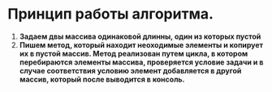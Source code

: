 # Принцип работы алгоритма.

1. **Задаем двы массива одинаковой длинны, один из которых пустой**
2. **Пишем метод, который находит неоходимые элементы и копирует их в пустой массив. Метод реализован путем цикла, в котором перебираются элементы массива, проверяется условие задачи и в случае соответствия условию элемент добавляется в другой массив, который после выводится в консоль.**